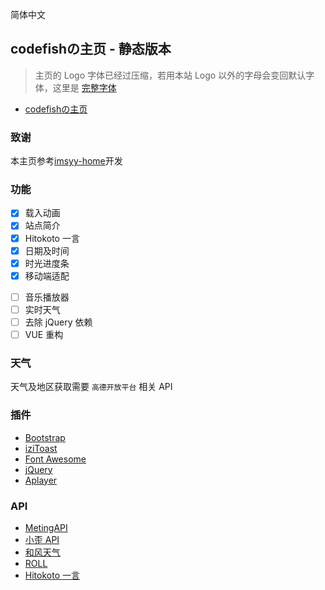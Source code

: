 简体中文

<p>
<strong><h2>codefishの主页 - 静态版本</h2></strong>
</p>


>主页的 Logo 字体已经过压缩，若用本站 Logo 以外的字母会变回默认字体，这里是 [完整字体](https://file.imsyy.top/font/Pacifico-Regular.ttf)


- [codefishの主页](https://codefish.rth5.com)


### 致谢

本主页参考[imsyy-home](https://github.com/imsyy/home)开发

### 功能

- [x] 载入动画
- [x] 站点简介
- [x] Hitokoto 一言
- [x] 日期及时间
- [x] 时光进度条
- [x] 移动端适配

* [ ] 音乐播放器
* [ ] 实时天气
* [ ] 去除 jQuery 依赖
* [ ] VUE 重构

### 天气

天气及地区获取需要 `高德开放平台` 相关 API


### 插件

* [Bootstrap](https://getbootstrap.com/)
* [iziToast](https://izitoast.marcelodolza.com/)
* [Font Awesome](https://fontawesome.com/)
* [jQuery](https://jquery.com/)
* [Aplayer](https://aplayer.js.org/)

### API

* [MetingAPI](https://api.wuenci.com/meting/api/)
* [小歪 API](https://api.ixiaowai.cn/)
* [和风天气](https://dev.qweather.com/)
* [ROLL](https://www.mxnzp.com/doc/list)
* [Hitokoto 一言](https://hitokoto.cn/)

